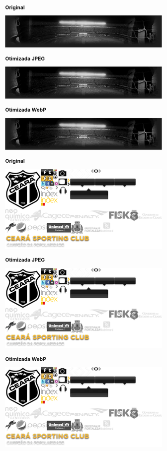 ### Original

![](bg-destaques-soumais.jpg)

### Otimizada JPEG

![](bg-destaques-soumais%20(1).jpg)

### Otimizada WebP

![](bg-destaques-soumais.webp)

### Original

![](sprite.png)

### Otimizada JPEG

![](sprite%20(1).png)

### Otimizada WebP

![](sprite.webp)